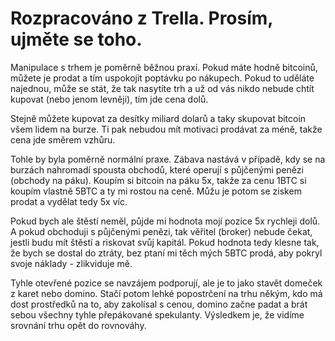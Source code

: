# Rozpracováno z Trella. Prosím, ujměte se toho.

Manipulace s trhem je poměrně běžnou praxí. Pokud máte hodně bitcoinů, můžete je prodat a tím uspokojit poptávku po nákupech. Pokud to uděláte najednou, může se stát, že tak nasytíte trh a už od vás nikdo nebude chtít kupovat (nebo jenom levněji), tím jde cena dolů. 

Stejně můžete kupovat za desítky miliard dolarů a taky skupovat bitcoin všem lidem na burze. Ti pak nebudou mít motivaci prodávat za méně, takže cena jde směrem vzhůru. 

Tohle by byla poměrně normální praxe. Zábava nastává v případě, kdy se na burzách nahromadí spousta obchodů, které operují s půjčenými penězi (obchody na páku). Koupím si bitcoin na páku 5x, takže za cenu 1BTC si koupím vlastně 5BTC a ty mi rostou na ceně. Můžu je potom se ziskem prodat a vydělat tedy 5x víc.

Pokud bych ale štěstí neměl, půjde mi hodnota mojí pozice 5x rychleji dolů. A pokud obchoduji s půjčenými penězi, tak věřitel (broker) nebude čekat, jestli budu mít štěstí a riskovat svůj kapitál. Pokud hodnota tedy klesne tak, že bych se dostal do ztráty, bez ptaní mi těch mých 5BTC prodá, aby pokryl svoje náklady - zlikviduje mě.

Tyhle otevřené pozice se navzájem podporují, ale je to jako stavět domeček z karet nebo domino. Stačí potom lehké popostrčení na trhu někým, kdo má dost prostředků na to, aby zakolísal s cenou, domino začne padat a brát sebou všechny tyhle přepákované spekulanty. Výsledkem je, že vidíme srovnání trhu opět do rovnováhy.
